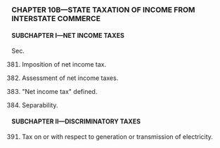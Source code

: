 ### **CHAPTER 10B—STATE TAXATION OF INCOME FROM INTERSTATE COMMERCE** ###

#### SUBCHAPTER I—NET INCOME TAXES ####

Sec.

381. Imposition of net income tax.

382. Assessment of net income taxes.

383. "Net income tax" defined.

384. Separability.

#### SUBCHAPTER II—DISCRIMINATORY TAXES ####

391. Tax on or with respect to generation or transmission of electricity.